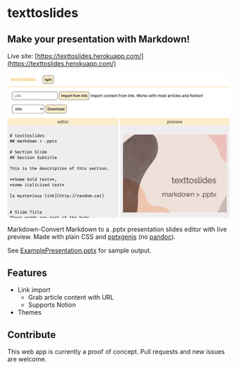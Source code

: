 # texttoslides
## Make your presentation with Markdown!

Live site: [https://texttoslides.herokuapp.com/](https://texttoslides.herokuapp.com/)

![screenshot](./doc/screenshot.png)

Markdown-Convert Markdown to a .pptx presentation slides editor with live preview. Made with plain CSS and [pptxgenjs](https://github.com/gitbrent/PptxGenJS) (no [pandoc](https://pandoc.org/)).

See [ExamplePresentation.pptx](./examples/ExamplePresentation.pptx) for sample output.

## Features
* Link import
    * Grab article content with URL
    * Supports Notion
* Themes

## Contribute
This web app is currently a proof of concept. Pull requests and new issues are welcome.